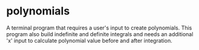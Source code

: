 # polynomials
A terminal program that requires a user's input to create polynomials. This program also build indefinite and definite integrals and needs an additional 'x' input to calculate polynomial value before and after integration.
